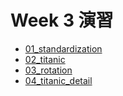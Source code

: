   # Week 3 演習

  - [01_standardization](https://colab.research.google.com/drive/15HsaMIT42m-_9_8xoOVBvIYLiaiTJI8m?usp=sharing)
  - [02_titanic](https://colab.research.google.com/drive/1unj3HyQODAMCWVdkXRsQqK-NbHdyTWVC?usp=sharing)
  - [03_rotation](https://colab.research.google.com/drive/1c3ILpb_nRBadrRZ6o8rMzckkeNSaAbk6?usp=sharing)
  - [04_titanic_detail](https://colab.research.google.com/drive/1OYXl1kDt9kX33kh2GG_5KsQaOGOC7MRJ?usp=sharing)